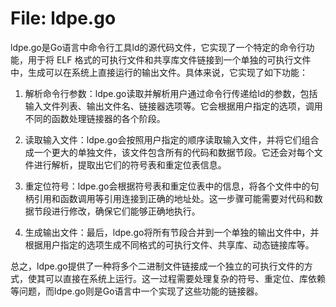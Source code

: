 # File: ldpe.go

ldpe.go是Go语言中命令行工具ld的源代码文件，它实现了一个特定的命令行功能，用于将 ELF 格式的可执行文件和共享库文件链接到一个单独的可执行文件中，生成可以在系统上直接运行的输出文件。具体来说，它实现了如下功能：

1. 解析命令行参数：ldpe.go读取并解析用户通过命令行传递给ld的参数，包括输入文件列表、输出文件名、链接器选项等。它会根据用户指定的选项，调用不同的函数处理链接器的各个阶段。

2. 读取输入文件：ldpe.go会按照用户指定的顺序读取输入文件，并将它们组合成一个更大的单独文件，该文件包含所有的代码和数据节段。它还会对每个文件进行解析，提取出它们的符号表和重定位表信息。

3. 重定位符号：ldpe.go会根据符号表和重定位表中的信息，将各个文件中的句柄引用和函数调用等引用连接到正确的地址处。这一步骤可能需要对代码和数据节段进行修改，确保它们能够正确地执行。

4. 生成输出文件：最后，ldpe.go将所有节段合并到一个单独的输出文件中，并根据用户指定的选项生成不同格式的可执行文件、共享库、动态链接库等。

总之，ldpe.go提供了一种将多个二进制文件链接成一个独立的可执行文件的方式，使其可以直接在系统上运行。这一过程需要处理复杂的符号、重定位、库依赖等问题，而ldpe.go则是Go语言中一个实现了这些功能的链接器。

